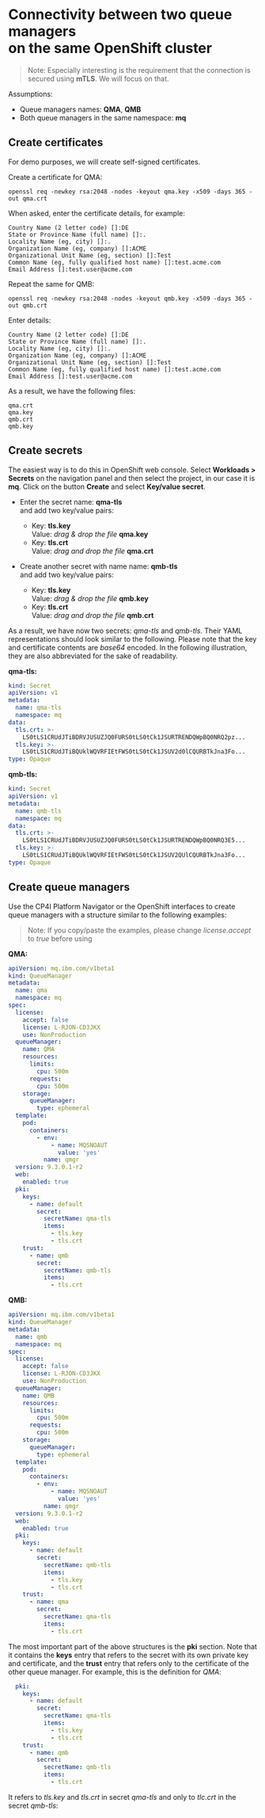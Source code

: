 
# Connectivity between two queue managers <br> on the same OpenShift cluster

>Note: Especially interesting is the requirement that the connection is secured using **mTLS**. We will focus on that.

Assumptions:
  - Queue managers names: **QMA**, **QMB**
  - Both queue managers in the same namespace: **mq**


## Create certificates

For demo purposes, we will create self-signed certificates.

Create a certificate for QMA:
```
openssl req -newkey rsa:2048 -nodes -keyout qma.key -x509 -days 365 -out qma.crt
```

When asked, enter the certificate details, for example:
```
Country Name (2 letter code) []:DE
State or Province Name (full name) []:.
Locality Name (eg, city) []:.
Organization Name (eg, company) []:ACME
Organizational Unit Name (eg, section) []:Test
Common Name (eg, fully qualified host name) []:test.acme.com
Email Address []:test.user@acme.com
```

Repeat the same for QMB:
```
openssl req -newkey rsa:2048 -nodes -keyout qmb.key -x509 -days 365 -out qmb.crt
```

Enter details:
```
Country Name (2 letter code) []:DE
State or Province Name (full name) []:.
Locality Name (eg, city) []:.
Organization Name (eg, company) []:ACME
Organizational Unit Name (eg, section) []:Test
Common Name (eg, fully qualified host name) []:test.acme.com
Email Address []:test.user@acme.com
```

As a result, we have the following files:
```
qma.crt
qma.key
qmb.crt
qmb.key    
```

## Create secrets

The easiest way is to do this in OpenShift web console. Select **Workloads > Secrets** on the navigation panel and then select the project, in our case it is **mq**. Click on the button **Create** and select **Key/value secret**. 

- Enter the secret name: **qma-tls** <br>
  and add two key/value pairs:
  - Key: **tls.key** <br>
    Value: *drag & drop the file* **qma.key**
  - Key: **tls.crt** <br>
    Value: *drag and drop the file* **qma.crt**


- Create another secret with name name: **qmb-tls** <br>
  and add two key/value pairs:
  - Key: **tls.key** <br>
    Value: *drag & drop the file* **qmb.key**
  - Key: **tls.crt** <br>
    Value: *drag and drop the file* **qmb.crt**

As a result, we have now two secrets: *qma-tls* and *qmb-tls*.
Their YAML representations should look similar to the following. Please note that the key and certificate contents are *base64* encoded. In the following illustration, they are also abbreviated for the sake of readability.

**qma-tls:**
```yaml
kind: Secret
apiVersion: v1
metadata:
  name: qma-tls
  namespace: mq
data:
  tls.crt: >-
    LS0tLS1CRUdJTiBDRVJUSUZJQ0FURS0tLS0tCk1JSURTRENDQWpBQ0NRQ2pz...
  tls.key: >-
    LS0tLS1CRUdJTiBQUklWQVRFIEtFWS0tLS0tCk1JSUV2d0lCQURBTkJna3Fo...
type: Opaque
```

**qmb-tls:**
```yaml
kind: Secret
apiVersion: v1
metadata:
  name: qmb-tls
  namespace: mq
data:
  tls.crt: >-
    LS0tLS1CRUdJTiBDRVJUSUZJQ0FURS0tLS0tCk1JSURTRENDQWpBQ0NRQ3E5...
  tls.key: >-
    LS0tLS1CRUdJTiBQUklWQVRFIEtFWS0tLS0tCk1JSUV2QUlCQURBTkJna3Fo...
type: Opaque

```


## Create queue managers

Use the CP4I Platform Navigator or the OpenShift interfaces to create queue managers with a structure similar to the following examples:

>Note: If you copy/paste the examples, please change *license.accept* to *true* before using 

**QMA:**
```yaml
apiVersion: mq.ibm.com/v1beta1
kind: QueueManager
metadata:
  name: qma
  namespace: mq
spec:
  license:
    accept: false
    license: L-RJON-CD3JKX
    use: NonProduction
  queueManager:
    name: QMA
    resources:
      limits:
        cpu: 500m
      requests:
        cpu: 500m
    storage:
      queueManager:
        type: ephemeral
  template:
    pod:
      containers:
        - env:
            - name: MQSNOAUT
              value: 'yes'
          name: qmgr
  version: 9.3.0.1-r2
  web:
    enabled: true
  pki:
    keys:
      - name: default
        secret:
          secretName: qma-tls
          items:
            - tls.key
            - tls.crt
    trust:
      - name: qmb
        secret:
          secretName: qmb-tls
          items:
            - tls.crt

```

**QMB:**
```yaml
apiVersion: mq.ibm.com/v1beta1
kind: QueueManager
metadata:
  name: qmb
  namespace: mq
spec:
  license:
    accept: false
    license: L-RJON-CD3JKX
    use: NonProduction
  queueManager:
    name: QMB
    resources:
      limits:
        cpu: 500m
      requests:
        cpu: 500m
    storage:
      queueManager:
        type: ephemeral
  template:
    pod:
      containers:
        - env:
            - name: MQSNOAUT
              value: 'yes'
          name: qmgr
  version: 9.3.0.1-r2
  web:
    enabled: true
  pki:
    keys:
      - name: default
        secret:
          secretName: qmb-tls
          items:
            - tls.key
            - tls.crt
    trust:
      - name: qma
        secret:
          secretName: qma-tls
          items:
            - tls.crt
```


The most important part of the above structures is the **pki** section. Note that it contains the **keys** entry that refers to the secret with its own private key and certificate, and the **trust** entry that refers only to the certificate of the other queue manager. For example, this is the definition for *QMA*:
```yaml
  pki:
    keys:
      - name: default
        secret:
          secretName: qma-tls
          items:
            - tls.key
            - tls.crt
    trust:
      - name: qmb
        secret:
          secretName: qmb-tls
          items:
            - tls.crt
```
It refers to *tls.key* and *tls.crt* in secret *qma-tls* and only to *tlc.crt* in the secret *qmb-tls*:

























